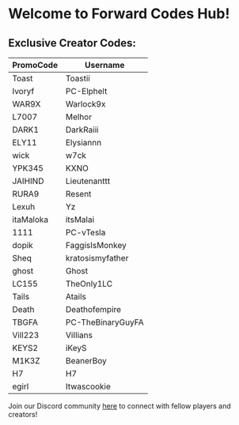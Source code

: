 # Welcome to Forward Codes Hub!

## Exclusive Creator Codes:

| PromoCode | Username     |
| --------- | ------------ |
| Toast     | Toastii      |
| Ivoryf    | PC-Elphelt   |
| WAR9X     | Warlock9x    |
| L7007     | Melhor       |
| DARK1     | DarkRaiii    |
| ELY11     | Elysiannn    |
| wick      | w7ck         |
| YPK345    | KXNO         |
| JAIHIND   | Lieutenanttt |
| RURA9     | Resent       |
| Lexuh     | Yz           |
| itaMaloka | itsMalai     |
| 1111      | PC-vTesla    |
| dopik     | FaggisIsMonkey|
| Sheq      | kratosismyfather |
| ghost     | Ghost        |
| LC155     | TheOnly1LC   |
| Tails     | Atails       |
| Death     | Deathofempire|
| TBGFA     | PC-TheBinaryGuyFA|
| Vill223   | ViIIians     |
| KEYS2     | iKeyS        |
| M1K3Z     | BeanerBoy    |
| H7        | H7           |
| egirl     | Itwascookie  |

Join our Discord community [here](https://discord.gg/55beQhdUFp) to connect with fellow players and creators!
